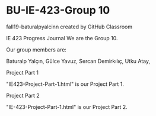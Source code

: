 # BU-IE-423-Group 10
fall19-baturalpyalcinn created by GitHub Classroom

IE 423 Progress Journal
We are the Group 10.

Our group members are:

Baturalp Yalçın,
Gülce Yavuz,
Sercan Demirkılıç,
Utku Atay,

Project Part 1

"IE423-Project-Part-1.html" is our Project Part 1.

Project Part 2

"IE-423-Project-Part-1.html" is our Project Part 2.
